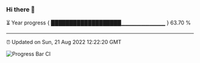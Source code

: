 ### Hi there 👋

⏳ Year progress { ███████████████████▁▁▁▁▁▁▁▁▁▁▁ } 63.70 %

---

⏰ Updated on Sun, 21 Aug 2022 12:22:20 GMT

![Progress Bar CI](https://github.com/liununu/liununu/workflows/Progress%20Bar%20CI/badge.svg)
